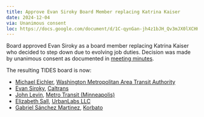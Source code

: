 ```yaml
---
title: Approve Evan Siroky Board Member replacing Katrina Kaiser
date: 2024-12-04
via: Unanimous consent
loc: https://docs.google.com/document/d/1C-qynGan-jh4z1bJH_Qv3mJX0lXCHHKkzdrEgJzl3QY/edit?tab=t.0#heading=h.8sivksgu34s5
---
```


Board approved Evan Siroky as a board member replacing Katrina Kaiser who decided to step down due to evolving job duties. Decision was made by unanimous consent as documented in [meeting minutes](https://docs.google.com/document/d/1C-qynGan-jh4z1bJH_Qv3mJX0lXCHHKkzdrEgJzl3QY/edit?tab=t.0#heading=h.8sivksgu34s5).

The resulting TIDES board is now:

- [Michael Eichler](https://github.com/planitmichael), [Washington Metropolitan Area Transit Authority](https://hwww.wmata.com/)
- [Evan Siroky](https://github.com/evansiroky), [Caltrans](https://dot.ca.gov)
- [John Levin](https://github.com/jlstpaul), [Metro Transit (Minneapolis)](https://www.metrotransit.org/)
- [Elizabeth Sall](https://github.com/e-lo), [UrbanLabs LLC](https://urbanlabs.io)
- [Gabriel Sánchez Martinez](https://github.com/gabriel-korbato), [Korbato](https://korbato.com/)
